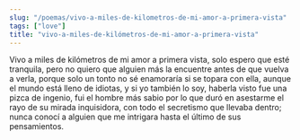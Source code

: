 ```yaml
---
slug: "/poemas/vivo-a-miles-de-kilometros-de-mi-amor-a-primera-vista"
tags: ["love"]
title: "vivo-a-miles-de-kilómetros-de-mi-amor-a-primera-vista"
---
```

Vivo a miles de kilómetros de mi amor a primera vista, solo espero que esté tranquila, pero no quiero que alguien más la encuentre antes de que vuelva a verla, porque solo un tonto no sé enamoraría si se topara con ella, aunque el mundo está lleno de idiotas, y si yo también lo soy, haberla visto fue una pizca de ingenio, fui el hombre más sabio por lo que duró en asestarme el rayo de su mirada inquisidora, con todo el secretismo que llevaba dentro; nunca conocí a alguien que me intrigara hasta el último de sus pensamientos.